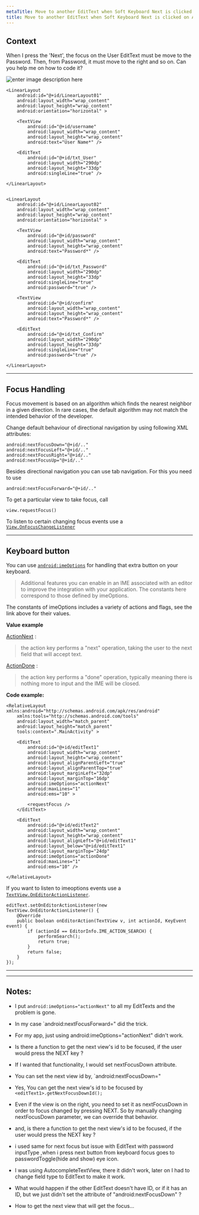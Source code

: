 ```yaml
---
metaTitle: Move to another EditText when Soft Keyboard Next is clicked on Android
title: Move to another EditText when Soft Keyboard Next is clicked on Android
---
```


## Context

When I press the 'Next', the focus on the User EditText must be move to the Password. Then, from Password, it must move to the right and so on. Can you help me on how to code it?


![enter image description here](https://i.stack.imgur.com/8hEHF.png)



```
<LinearLayout
    android:id="@+id/LinearLayout01"
    android:layout_width="wrap_content"
    android:layout_height="wrap_content"
    android:orientation="horizontal" >

    <TextView
        android:id="@+id/username"
        android:layout_width="wrap_content"
        android:layout_height="wrap_content"
        android:text="User Name*" />

    <EditText
        android:id="@+id/txt_User"
        android:layout_width="290dp"
        android:layout_height="33dp"
        android:singleLine="true" />

</LinearLayout>


<LinearLayout
    android:id="@+id/LinearLayout02"
    android:layout_width="wrap_content"
    android:layout_height="wrap_content"
    android:orientation="horizontal" >

    <TextView
        android:id="@+id/password"
        android:layout_width="wrap_content"
        android:layout_height="wrap_content"
        android:text="Password*" />

    <EditText
        android:id="@+id/txt_Password"
        android:layout_width="290dp"
        android:layout_height="33dp"
        android:singleLine="true"
        android:password="true" />

    <TextView
        android:id="@+id/confirm"
        android:layout_width="wrap_content"
        android:layout_height="wrap_content"
        android:text="Password*" />

    <EditText
        android:id="@+id/txt_Confirm"
        android:layout_width="290dp"
        android:layout_height="33dp"
        android:singleLine="true"
        android:password="true" />

</LinearLayout>

```


---

Focus Handling
--------------


Focus movement is based on an algorithm which finds the nearest
neighbor in a given direction. In rare cases, the default algorithm may not match the intended behavior of the developer. 


Change default behaviour of directional navigation by using following XML attributes:



```
android:nextFocusDown="@+id/.."  
android:nextFocusLeft="@+id/.."    
android:nextFocusRight="@+id/.."    
android:nextFocusUp="@+id/.."  

```

Besides directional navigation you can use tab navigation. For this you need to use



```
android:nextFocusForward="@+id/.."

```

To get a particular view to take focus, call 



```
view.requestFocus()

```

To listen to certain changing focus events use a [`View.OnFocusChangeListener`](http://developer.android.com/reference/android/view/View.OnFocusChangeListener.html)




---


Keyboard button
---------------


You can use [`android:imeOptions`](http://developer.android.com/reference/android/widget/TextView.html#attr_android:imeOptions) for handling that extra button on your keyboard.



> 
> Additional features you can enable in an IME associated with an editor
>  to improve the integration with your application. The constants here
>  correspond to those defined by imeOptions. 
> 
> 
> 


The constants of imeOptions includes a variety of actions and flags, see the link above for their values. 


**Value example**


[ActionNext](http://developer.android.com/reference/android/view/inputmethod/EditorInfo.html#IME_ACTION_NEXT) : 



> 
> the action key performs a "next" operation, taking the user to the
>  next field that will accept text.
> 
> 
> 


[ActionDone](http://developer.android.com/reference/android/view/inputmethod/EditorInfo.html#IME_MASK_ACTION) :



> 
> the action key performs a "done" operation, typically meaning there is nothing more to input and the IME will be closed.
> 
> 
> 


**Code example:**



```
<RelativeLayout xmlns:android="http://schemas.android.com/apk/res/android"
    xmlns:tools="http://schemas.android.com/tools"
    android:layout_width="match_parent"
    android:layout_height="match_parent"
    tools:context=".MainActivity" >

    <EditText
        android:id="@+id/editText1"
        android:layout_width="wrap_content"
        android:layout_height="wrap_content"
        android:layout_alignParentLeft="true"
        android:layout_alignParentTop="true"
        android:layout_marginLeft="32dp"
        android:layout_marginTop="16dp"
        android:imeOptions="actionNext"
        android:maxLines="1"
        android:ems="10" >

        <requestFocus />
    </EditText>

    <EditText
        android:id="@+id/editText2"
        android:layout_width="wrap_content"
        android:layout_height="wrap_content"
        android:layout_alignLeft="@+id/editText1"
        android:layout_below="@+id/editText1"
        android:layout_marginTop="24dp"
        android:imeOptions="actionDone"
        android:maxLines="1"
        android:ems="10" />

</RelativeLayout>

```

If you want to listen to imeoptions events use a [`TextView.OnEditorActionListener`](http://developer.android.com/reference/android/widget/TextView.OnEditorActionListener.html). 



```
editText.setOnEditorActionListener(new TextView.OnEditorActionListener() {
    @Override
    public boolean onEditorAction(TextView v, int actionId, KeyEvent event) {
        if (actionId == EditorInfo.IME_ACTION_SEARCH) {
            performSearch();
            return true;
        }
        return false;
    }
});

```



---



---

## Notes:

- I put `android:imeOptions="actionNext"` to all my EditTexts and the problem is gone.


- In my case `android:nextFocusForward=" did the trick.


- For my app, just using android:imeOptions="actionNext" didn't work.


- Is there a function to get the next view's id to be focused, if the user would press the NEXT key ?


- If I wanted that functionality, I would set nextFocusDown attribute.


- You can set the next view id by, `android:nextFocusDown="


- Yes, You can get the next view's id to be focused by `<editText1>.getNextFocusDownId();`


- Even if the view is on the right, you need to set it as nextFocusDown in order to focus changed by pressing NEXT. So by manually changing nextFocusDown parameter, we can override that behavior.


- and, is there a function to get the next view's id to be focused, if the user would press the NEXT key ?


- i used same for next focus but issue with EditText with password inputType ,when i press next button from keyboard focus goes to passwordToggle(hide and show) eye icon.


- I was using AutocompleteTextView, there it didn't work, later on I had to change field type to EditText to make it work.


- What would happen if the other EditText doesn't have ID, or if it has an ID, but we just didn't set the attribute of "android:nextFocusDown" ?


- How to get the next view that will get the focus...


